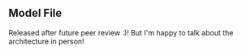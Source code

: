 ## Model File

Released after future peer review :)! But I'm happy to talk about the architecture in person!
